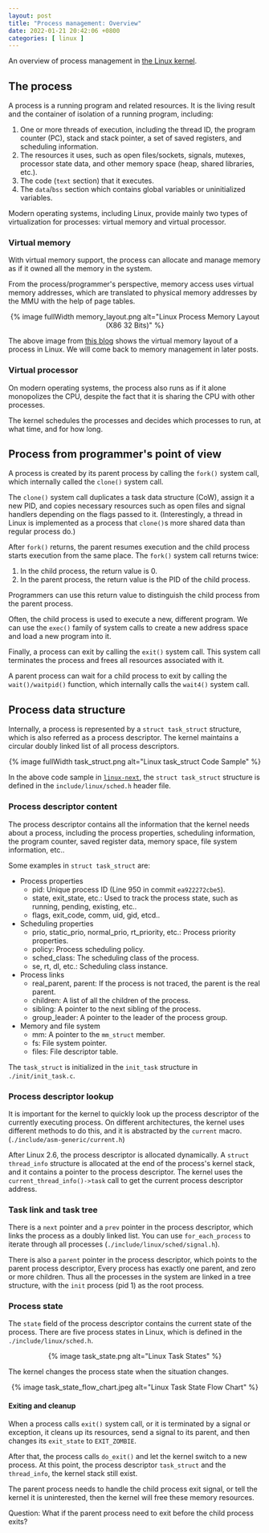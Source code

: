 ```yaml
---
layout: post
title: "Process management: Overview"
date: 2022-01-21 20:42:06 +0800
categories: [ linux ]
---
```


An overview of process management in [the Linux kernel][kernel-archives].

<!-- more -->

## The process

A process is a running program and related resources.
It is the living result and the container of isolation of a running program, including:

1. One or more threads of execution, including the thread ID, the program counter (PC), stack and stack pointer, a set of saved registers, and scheduling information.
2. The resources it uses, such as open files/sockets, signals, mutexes, processor state data, and other memory space (heap, shared libraries, etc.).
3. The code (`text` section) that it executes.
4. The `data`/`bss` section which contains global variables or uninitialized variables.

Modern operating systems, including Linux, provide mainly two types of virtualization for processes: virtual memory and virtual processor.

### Virtual memory

With virtual memory support, the process can allocate and manage memory as if it owned all the memory in the system.

From the process/programmer's perspective, memory access uses virtual memory addresses,
which are translated to physical memory addresses by the MMU with the help of page tables.

<center>
{% image fullWidth memory_layout.png alt="Linux Process Memory Layout (X86 32 Bits)" %}
</center>

The above image from [this blog][gustavo2009] shows the virtual memory layout of a process in Linux.
We will come back to memory management in later posts.

### Virtual processor

On modern operating systems, the process also runs as if it alone monopolizes the CPU,
despite the fact that it is sharing the CPU with other processes.

The kernel schedules the processes and decides which processes to run, at what time, and for how long.

## Process from programmer's point of view

A process is created by its parent process by calling the `fork()` system call, which internally called the `clone()` system call.

The `clone()` system call duplicates a task data structure (CoW), assign it a new PID,
and copies necessary resources such as open files and signal handlers depending on the flags passed to it.
(Interestingly, a thread in Linux is implemented as a process that `clone()`s more shared data than regular process do.)

After `fork()` returns, the parent resumes execution and the child process starts execution from the same place.
The `fork()` system call returns twice:

1. In the child process, the return value is 0.
2. In the parent process, the return value is the PID of the child process.

Programmers can use this return value to distinguish the child process from the parent process.

Often, the child process is used to execute a new, different program.
We can use the `exec()` family of system calls to create a new address space and load a new program into it.

Finally, a process can exit by calling the `exit()` system call.
This system call terminates the process and frees all resources associated with it.

A parent process can wait for a child process to exit by calling the `wait()/waitpid()` function,
which internally calls the `wait4()` system call.

## Process data structure

Internally, a process is represented by a `struct task_struct` structure, which is also referred as a process descriptor.
The kernel maintains a circular doubly linked list of all process descriptors.

<center>
{% image fullWidth task_struct.png alt="Linux task_struct Code Sample" %}
</center>

In the above code sample in [`linux-next`][linux-next],
the `struct task_struct` structure is defined in the `include/linux/sched.h` header file.

### Process descriptor content

The process descriptor contains all the information that the kernel needs about a process,
including the process properties, scheduling information, the program counter,
saved register data, memory space, file system information, etc..

Some examples in `struct task_struct` are:

* Process properties
    * pid: Unique process ID (Line 950 in commit `ea922272cbe5`).
    * state, exit_state, etc.: Used to track the process state, such as running, pending, existing, etc..
    * flags, exit_code, comm, uid, gid, etcd..
* Scheduling properties
    * prio, static_prio, normal_prio, rt_priority, etc.: Process priority properties.
    * policy: Process scheduling policy.
    * sched_class: The scheduling class of the process.
    * se, rt, dl, etc.: Scheduling class instance.
* Process links
    * real_parent, parent: If the process is not traced, the parent is the real parent.
    * children: A list of all the children of the process.
    * sibling: A pointer to the next sibling of the process.
    * group_leader: A pointer to the leader of the process group.
* Memory and file system
    * mm: A pointer to the `mm_struct` member.
    * fs: File system pointer.
    * files: File descriptor table.

The `task_struct` is initialized in the `init_task` structure in `./init/init_task.c`.

### Process descriptor lookup

It is important for the kernel to quickly look up the process descriptor of the currently executing process.
On different architectures, the kernel uses different methods to do this, and it is abstracted by the `current` macro. (`./include/asm-generic/current.h`)

After Linux 2.6, the process descriptor is allocated dynamically.
A `struct thread_info` structure is allocated at the end of the process's kernel stack,
and it contains a pointer to the process descriptor.
The kernel uses the `current_thread_info()->task` call to get the current process descriptor address.

### Task link and task tree

There is a `next` pointer and a `prev` pointer in the process descriptor, which links the process as a doubly linked list.
You can use `for_each_process` to iterate through all processes (`./include/linux/sched/signal.h`).

There is also a `parent` pointer in the process descriptor, which points to the parent process descriptor,
Every process has exactly one parent, and zero or more children.
Thus all the processes in the system are linked in a tree structure, with the `init` process (pid 1) as the root process.

### Process state

The `state` field of the process descriptor contains the current state of the process.
There are five process states in Linux, which is defined in the `./include/linux/sched.h`.

<center>
{% image task_state.png alt="Linux Task States" %}
</center>

The kernel changes the process state when the situation changes.

<center>
{% image task_state_flow_chart.jpeg alt="Linux Task State Flow Chart" %}
</center>

#### Exiting and cleanup

When a process calls `exit()` system call, or it is terminated by a signal or exception,
it cleans up its resources, send a signal to its parent, and then changes its `exit_state` to `EXIT_ZOMBIE`.

After that, the process calls `do_exit()` and let the kernel switch to a new process.
At this point, the process descriptor `task_struct` and the `thread_info`, the kernel stack still exist.

The parent process needs to handle the child process exit signal, or tell the kernel it is uninterested,
then the kernel will free these memory resources.

Question: What if the parent process need to exit before the child process exits?


[kernel-archives]:          https://www.kernel.org/
[gustavo2009]:              https://manybutfinite.com/post/anatomy-of-a-program-in-memory/
[linux-next]:               https://git.kernel.org/pub/scm/linux/kernel/git/next/linux-next.git
